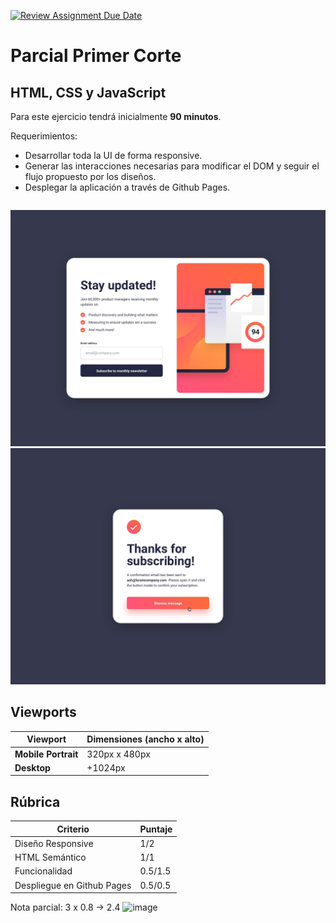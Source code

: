 [![Review Assignment Due Date](https://classroom.github.com/assets/deadline-readme-button-24ddc0f5d75046c5622901739e7c5dd533143b0c8e959d652212380cedb1ea36.svg)](https://classroom.github.com/a/jt9f8bo4)
# Parcial Primer Corte

## HTML, CSS y JavaScript

Para este ejercicio tendrá inicialmente **90 minutos**.

Requerimientos:

- Desarrollar toda la UI de forma responsive.
- Generar las interacciones necesarias para modificar el DOM y seguir el flujo propuesto por los diseños.
- Desplegar la aplicación a través de Github Pages.

```markdown

```

![Texto Alternativo](./design/desktop-design.jpg)
![Texto Alternativo](./design/desktop-success-active.jpg)

## Viewports

| Viewport            | Dimensiones (ancho x alto) |
| ------------------- | -------------------------- |
| **Mobile Portrait** | 320px x 480px              |
| **Desktop**         | +1024px                    |

## Rúbrica

| Criterio                   | Puntaje |
| -------------------------- | ------- |
| Diseño Responsive          | 1/2       |
| HTML Semántico             | 1/1       |
| Funcionalidad              | 0.5/1.5     |
| Despliegue en Github Pages | 0.5/0.5     |

Nota parcial: 3 x 0.8 -> 2.4
![image](https://github.com/DSAW-2024-1/parcial-sobre-4-jp-rco/assets/50994778/56dda19b-36c1-4601-9839-718f087a36dc)
